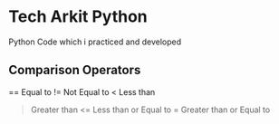 # Tech Arkit Python
Python Code which i practiced and developed

## Comparison Operators
== Equal to
!= Not Equal to
< Less than
> Greater than
<= Less than or Equal to
>= Greater than or Equal to
